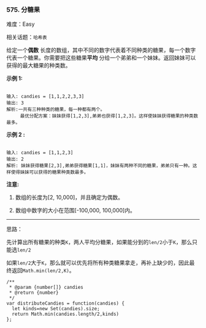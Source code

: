 ### 575. 分糖果

难度：Easy

相关话题：`哈希表`

给定一个**偶数** 长度的数组，其中不同的数字代表着不同种类的糖果，每一个数字代表一个糖果。你需要把这些糖果**平均** 分给一个弟弟和一个妹妹。返回妹妹可以获得的最大糖果的种类数。



**示例 1:** 



```

输入: candies = [1,1,2,2,3,3]
输出: 3
解析:一共有三种种类的糖果，每一种都有两个。
     最优分配方案：妹妹获得[1,2,3],弟弟也获得[1,2,3]。这样使妹妹获得糖果的种类数最多。
```


**示例 2 :** 



```

输入: candies = [1,1,2,3]
输出: 2
解析: 妹妹获得糖果[2,3],弟弟获得糖果[1,1]，妹妹有两种不同的糖果，弟弟只有一种。这样使得妹妹可以获得的糖果种类数最多。
```


**注意:** 




1. 数组的长度为[2, 10,000]，并且确定为偶数。

1. 数组中数字的大小在范围[-100,000, 100,000]内。











-----

思路：

先计算出所有糖果的种类`K`，两人平均分糖果，如果能分到的`len/2`小于`K`，那么只能选`len/2`

如果`len/2`大于`K`，那么就可以优先将所有种类糖果拿走，再补上缺少的，因此最终返回`Math.min(len/2,K)`。

```
/**
 * @param {number[]} candies
 * @return {number}
 */
var distributeCandies = function(candies) {
  let kinds=new Set(candies).size;
  return Math.min(candies.length/2,kinds)
};
```

